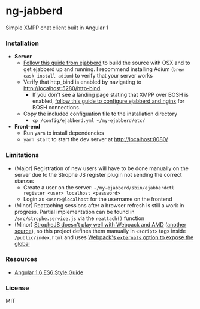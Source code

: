 # ng-jabberd
Simple XMPP chat client built in Angular 1

### Installation
- **Server**
    + [Follow this guide from ejabberd](https://docs.ejabberd.im/developer/install-osx/) to build the source with OSX and to get ejabberd up and running. I recommend installing Adium (`brew cask install adium`) to verify that your server works
    + Verify that http_bind is enabled by navigating to [http://localhost:5280/http-bind](http://localhost:5280/http-bind).
        + If you don't see a landing page stating that XMPP over BOSH is enabled, [follow this guide to configure ejabberd and nginx](http://anders.conbere.org/2011/05/03/get_xmpp_-_bosh_working_with_ejabberd_firefox_and_strophe.html) for BOSH connections.
    - Copy the included configuation file to the installation directory
        - `cp /config/ejabberd.yml ~/my-ejabberd/etc/` 
- **Front-end**
    - Run `yarn` to install dependencies
    - `yarn start` to start the dev server at [http://localhost:8080/](http://localhost:8080/)

### Limitations
- (Major) Registration of new users will have to be done manually on the server due to the Strophe JS register plugin not sending the correct stanzas
    - Create a user on the server: `~/my-ejabberd/sbin/ejabberdctl register <user> localhost <password>`
    - Login as `<user>@localhost` for the username on the frontend
- (Minor) Reattaching sessions after a browser refresh is still a work in progress. Partial implementation can be found in `/src/strophe.service.js` via the `reattach()` function
- (Minor) [StropheJS doesn't play well with Webpack and AMD](https://github.com/strophe/strophejs/issues/166) ([another source](https://github.com/strophe/strophejs/issues/220)), so this project defines them manually in `<script>` tags inside `/public/index.html` and uses [Webpack's `externals` option to expose the global](https://webpack.js.org/configuration/externals/#components/sidebar/sidebar.jsx)

### Resources
- [Angular 1.6 ES6 Style Guide](https://github.com/rwwagner90/angular-styleguide-es6)

### License
MIT
